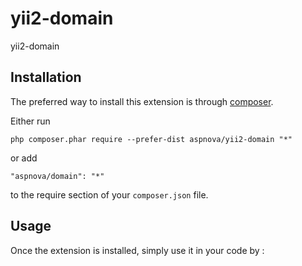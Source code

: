 yii2-domain
=========
yii2-domain

Installation
------------

The preferred way to install this extension is through [composer](http://getcomposer.org/download/).

Either run

```
php composer.phar require --prefer-dist aspnova/yii2-domain "*"
```

or add

```
"aspnova/domain": "*"
```

to the require section of your `composer.json` file.


Usage
-----

Once the extension is installed, simply use it in your code by  :

```php
